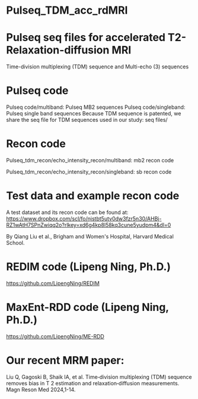 # Pulseq_TDM_acc_rdMRI
# Pulseq seq files for accelerated T2-Relaxation-diffusion MRI
Time-division multiplexing (TDM) sequence and Multi-echo (3) sequences

# Pulseq code
Pulseq code/multiband: Pulseq MB2 sequences
Pulseq code/singleband: Pulseq single band sequences
Because TDM sequence is patented, we share the seq file for TDM sequences used in our study:
seq files/


# Recon code
Pulseq_tdm_recon/echo_intensity_recon/multiband: mb2 recon code

Pulseq_tdm_recon/echo_intensity_recon/singleband: sb recon code

# Test data and example recon code
A test dataset and its recon code can be found at: https://www.dropbox.com/scl/fo/njstbt5utv0dw3fzr5n30/AHBj-RZ1wAtH7SPnZwiqq2o?rlkey=xd6g4kp8l58kq3cune5yudpm4&dl=0

By Qiang Liu et al., Brigham and Women's Hospital, Harvard Medical School.

# REDIM code (Lipeng Ning, Ph.D.)
https://github.com/LipengNing/REDIM

# MaxEnt-RDD code (Lipeng Ning, Ph.D.)
https://github.com/LipengNing/ME-RDD

# Our recent MRM paper:
Liu Q, Gagoski B, Shaik IA, et al. Time‐division multiplexing (TDM) sequence removes bias in T 2 estimation and relaxation‐diffusion measurements. Magn Reson Med 2024,1-14.


